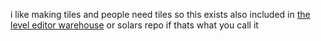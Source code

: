 i like making tiles and people need tiles so this exists
also included in [the level editor warehouse](https://github.com/solaristheworstcatever/The-Level-Editor-Warehouse) or solars repo if thats what you call it
